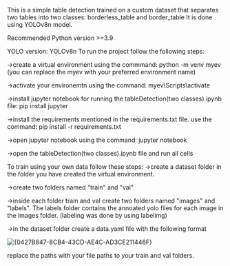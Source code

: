 This is a simple table detection trained on a custom dataset that separates two tables into two classes: borderless_table and border_table
It is done using YOLOv8n model.

Recommended Python version >=3.9

YOLO version: YOLOv8n
To run the project follow the following steps:

->create a virtual environment using the commmand:
  python -m venv myev
  (you can replace the myev with your preferred environment name)
  
->activate your environemtn using the command:
  myev\Scripts\activate
  
->install jupyter notebook for running the tableDetection(two classes).ipynb file: 
  pip install jupyter

->install the requirements mentioned in the requirements.txt file. use the command:
  pip install -r requirements.txt

->open jupyter notebook using the command:
  jupyter notebook

->open the tableDetection(two classes).ipynb file and run all cells
  

To train using your own data follow these steps:
->create a dataset folder in the folder you have created the virtual environment.

->create two folders named "train" and "val"

->inside each folder train and val create two folders named "images" and "labels". The labels folder contains the annoated yolo files for each image in the images folder. (labeling was done by using labelimg)

->in the dataset folder create a data.yaml file with the following format

![{0427B847-8CB4-43CD-AE4C-AD3CE211446F}](https://github.com/user-attachments/assets/4c8df2e0-c1ac-405b-b21c-1a86b2210ad4)

replace the paths with your file paths to your train and val folders.


